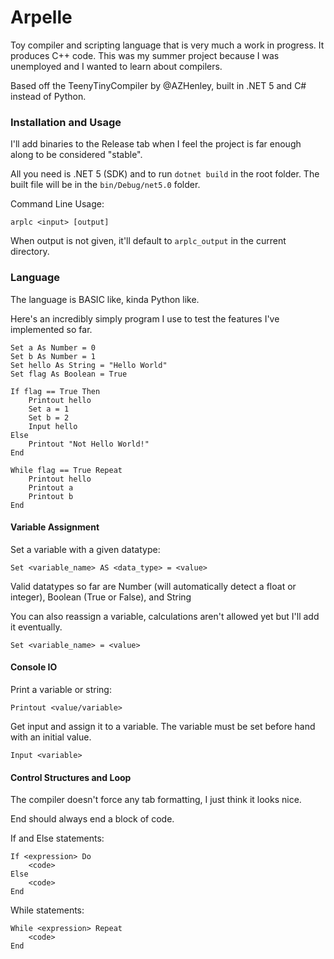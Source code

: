 # Arpelle
Toy compiler and scripting language that is very much a work in progress. It produces C++ code. This was my summer project because I was unemployed and I wanted to learn about compilers.

Based off the TeenyTinyCompiler by @AZHenley, built in .NET 5 and C# instead of Python.

### Installation and Usage
I'll add binaries to the Release tab when I feel the project is far enough along to be considered "stable".

All you need is .NET 5 (SDK) and to run `dotnet build` in the root folder. The built file will be in the `bin/Debug/net5.0` folder.

Command Line Usage:

	arplc <input> [output]

When output is not given, it'll default to `arplc_output` in the current directory.


### Language
The language is BASIC like, kinda Python like.

Here's an incredibly simply program I use to test the features I've implemented so far.

    Set a As Number = 0
    Set b As Number = 1
    Set hello As String = "Hello World"
    Set flag As Boolean = True
    
    If flag == True Then
        Printout hello
        Set a = 1
        Set b = 2
        Input hello
    Else
        Printout "Not Hello World!"
    End
    
    While flag == True Repeat
        Printout hello
        Printout a
        Printout b
    End

#### Variable Assignment
Set a variable with a given datatype:

    Set <variable_name> AS <data_type> = <value>

Valid datatypes so far are Number (will automatically detect a float or integer), Boolean (True or False), and String

You can also reassign a variable, calculations aren't allowed yet but I'll add it eventually.

    Set <variable_name> = <value>

#### Console IO
Print a variable or string:

    Printout <value/variable>
  
 Get input and assign it to a variable. The variable must be set before hand with an initial value.

    Input <variable>
	
#### Control Structures and Loop
The compiler doesn't force any tab formatting, I just think it looks nice.

End should always end a block of code.

If and Else statements:
	
    If <expression> Do
	    <code>
    Else
        <code>
	End

While statements:

    While <expression> Repeat
	    <code>
	End